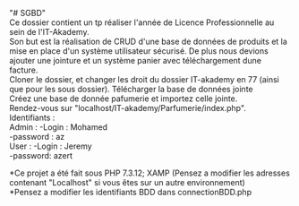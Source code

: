 "# SGBD" <br>
Ce dossier contient un tp réaliser l'année de Licence Professionnelle au sein de l'IT-Akademy. <br>
Son but est la réalisation de CRUD d'une base de données de produits et la mise en place d'un système utilisateur sécurisé.
De plus nous devions ajouter une jointure et un système panier avec téléchargement dune facture.<br>
Cloner le dossier, et changer les droit du dossier IT-akademy en 77 (ainsi que pour les sous dossier).
Télécharger la base de données jointe <br>
Créez une base de donnée pafumerie et importez celle jointe.<br>
Rendez-vous sur "localhost/IT-akademy/Parfumerie/index.php". <br>
Identifiants :<br>
    Admin : -Login : Mohamed <br>
            -password : az <br>
    User : -Login : Jeremy <br>
           -password: azert <br>
 
*Ce projet a été fait sous PHP 7.3.12; XAMP (Pensez a modifier les adresses contenant "Localhost" si vous êtes sur un autre environnement)<br>
*Pensez a modifier les identifiants BDD dans connectionBDD.php
